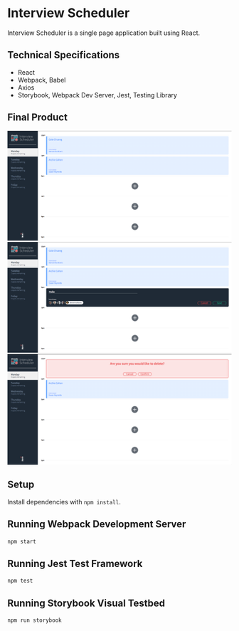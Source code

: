 # Interview Scheduler
Interview Scheduler is a single page application built using React.

## Technical Specifications
- React
- Webpack, Babel
- Axios
- Storybook, Webpack Dev Server, Jest, Testing Library

## Final Product
!["Screenshot of Interview Scheduler 01"](https://github.com/CaiaCC/scheduler/blob/master/doc/Screen_Shot_01.png?raw=true)
!["Screenshot of Interview Scheduler 02"](https://github.com/CaiaCC/scheduler/blob/master/doc/Screen_Shot_02.png?raw=true)
!["Screenshot of Interview Scheduler 03"](https://github.com/CaiaCC/scheduler/blob/master/doc/Screen_Shot_03.png?raw=true)

## Setup

Install dependencies with `npm install`.

## Running Webpack Development Server

```sh
npm start
```

## Running Jest Test Framework

```sh
npm test
```

## Running Storybook Visual Testbed

```sh
npm run storybook
```
